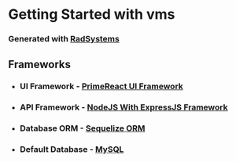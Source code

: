 # Getting Started with vms

### Generated with [RadSystems](https://radsystems.io)

## Frameworks

- ### UI Framework - [PrimeReact UI Framework](https://primefaces.org/primereact)
- ### API Framework - [NodeJS With ExpressJS Framework](https://expressjs.com)
- ### Database ORM - [Sequelize ORM](https://sequelize.org/)
- ### Default Database - [MySQL](https://www.mysql.com/)
